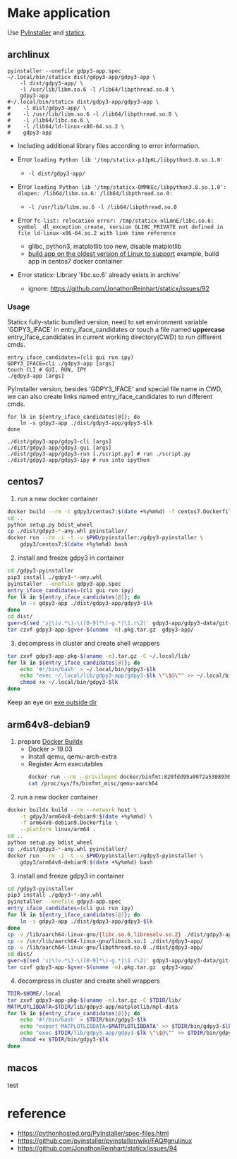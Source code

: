 Make application
================

Use [PyInstaller](https://github.com/pyinstaller/pyinstaller) and [staticx](https://github.com/JonathonReinhart/staticx).


archlinux
---------

```shell
pyinstaller --onefile gdpy3-app.spec
~/.local/bin/staticx dist/gdpy3-app/gdpy3-app \
    -l dist/gdpy3-app/ \
    -l /usr/lib/libm.so.6 -l /lib64/libpthread.so.0 \
    gdpy3-app
#~/.local/bin/staticx dist/gdpy3-app/gdpy3-app \
#    -l dist/gdpy3-app/ \
#    -l /usr/lib/libm.so.6 -l /lib64/libpthread.so.0 \
#    -l /lib64/libc.so.6 \
#    -l /lib64/ld-linux-x86-64.so.2 \
#    gdpy3-app
```

* Including additional library files according to error information.

* Error `loading Python lib '/tmp/staticx-pJJpKL/libpython3.8.so.1.0'`
    - `-l dist/gdpy3-app/`

* Error `loading Python lib '/tmp/staticx-DMMKEc/libpython3.8.so.1.0': dlopen: /lib64/libm.so.6: /lib64/libpthread.so.0:`
    - `-l /usr/lib/libm.so.6 -l /lib64/libpthread.so.0`

* Error `fc-list: relocation error: /tmp/staticx-nlLmnE/libc.so.6: symbol _dl_exception_create, version GLIBC_PRIVATE not defined in file ld-linux-x86-64.so.2 with link time reference`
    - glibc, python3, matplotlib too new, disable matplotlib
    - [build app on the oldest version of Linux to support](https://pythonhosted.org/PyInstaller/usage.html#making-linux-apps-forward-compatible)
      example, build app in centos7 docker container

* Error staticx: Library 'libc.so.6' already exists in archive`
    - ignore: https://github.com/JonathonReinhart/staticx/issues/92

### Usage

Staticx fully-static bundled version, need to set environment
variable 'GDPY3_IFACE' in entry_iface_candidates or touch a file
named **uppercase** entry_iface_candidates in current working
directory(CWD) to run different cmds.

```shell
entry_iface_candidates=(cli gui run ipy)
GDPY3_IFACE=cli ./gdpy3-app [args]
touch CLI # GUI, RUN, IPY
./gdpy3-app [args]
```

PyInstaller version, besides 'GDPY3_IFACE' and special file name in CWD,
we can also create links named entry_iface_candidates to run different cmds.

```shell
for lk in ${entry_iface_candidates[@]}; do
    ln -s gdpy3-app ./dist/gdpy3-app/gdpy3-$lk
done

./dist/gdpy3-app/gdpy3-cli [args]
./dist/gdpy3-app/gdpy3-gui [args]
./dist/gdpy3-app/gdpy3-run [./script.py] # run ./script.py
./dist/gdpy3-app/gdpy3-ipy # run into ipython
```


centos7
-------

1. run a new docker container

```bash
docker build --rm -t gdpy3/centos7:$(date +%y%m%d) -f centos7.Dockerfile .
cd ..
python setup.py bdist_wheel
cp ./dist/gdpy3-*-any.whl pyinstaller/
docker run --rm -i -t -v $PWD/pyinstaller:/gdpy3-pyinstaller \
    gdpy3/centos7:$(date +%y%m%d) bash
```

2. install and freeze gdpy3 in container

```bash
cd /gdpy3-pyinstaller
pip3 install ./gdpy3-*-any.whl
pyinstaller --onefile gdpy3-app.spec
entry_iface_candidates=(cli gui run ipy)
for lk in ${entry_iface_candidates[@]}; do
    ln -s gdpy3-app ./dist/gdpy3-app/gdpy3-$lk
done
cd dist/
gver=$(sed 's|\(v.*\)-\([0-9]*\)-g.*|\1.r\2|' gdpy3-app/gdpy3-data/git-version)
tar czvf gdpy3-app-$gver-$(uname -m).pkg.tar.gz  gdpy3-app/
```

3. decompress in cluster and create shell wrappers

```bash
tar zxvf gdpy3-app-pkg-$(uname -m).tar.gz -C ~/.local/lib/
for lk in ${entry_iface_candidates[@]}; do
    echo '#!/bin/bash' > ~/.local/bin/gdpy3-$lk
    echo "exec ~/.local/lib/gdpy3-app/gdpy3-$lk \"\$@\"" >> ~/.local/bin/gdpy3-$lk
    chmod +x ~/.local/bin/gdpy3-$lk
done
```

Keep an eye on [exe outside dir](https://github.com/pyinstaller/pyinstaller/issues/1048)


arm64v8-debian9
---------------

1. prepare [Docker Buildx](https://docs.docker.com/buildx/working-with-buildx/)
   * Docker > 19.03
   * Install qemu, qemu-arch-extra
   * Register Arm executables
     ```bash
     docker run --rm --privileged docker/binfmt:820fdd95a9972a5308930a2bdfb8573dd4447ad3
     cat /proc/sys/fs/binfmt_misc/qemu-aarch64
     ```
2. run a new docker container

```bash
docker buildx build --rm --network host \
    -t gdpy3/arm64v8-debian9:$(date +%y%m%d) \
    -f arm64v8-debian9.Dockerfile \
    --platform linux/arm64 .
cd ..
python setup.py bdist_wheel
cp ./dist/gdpy3-*-any.whl pyinstaller/
docker run --rm -i -t -v $PWD/pyinstaller:/gdpy3-pyinstaller \
    gdpy3/arm64v8-debian9:$(date +%y%m%d) bash
```

3. install and freeze gdpy3 in container

```bash
cd /gdpy3-pyinstaller
pip3 install ./gdpy3-*-any.whl
pyinstaller --onefile gdpy3-app.spec
entry_iface_candidates=(cli gui run ipy)
for lk in ${entry_iface_candidates[@]}; do
    ln -s gdpy3-app ./dist/gdpy3-app/gdpy3-$lk
done
cp -v /lib/aarch64-linux-gnu/{libc.so.6,libresolv.so.2} ./dist/gdpy3-app/
cp -v /usr/lib/aarch64-linux-gnu/libxcb.so.1 ./dist/gdpy3-app/
cp -v /lib/aarch64-linux-gnu/libpthread.so.0 ./dist/gdpy3-app/
cd dist/
gver=$(sed 's|\(v.*\)-\([0-9]*\)-g.*|\1.r\2|' gdpy3-app/gdpy3-data/git-version)
tar czvf gdpy3-app-$gver-$(uname -m).pkg.tar.gz  gdpy3-app/
```

4. decompress in cluster and create shell wrappers

```bash
TDIR=$HOME/.local
tar zxvf gdpy3-app-pkg-$(uname -m).tar.gz -C $TDIR/lib/
MATPLOTLIBDATA=$TDIR/lib/gdpy3-app/matplotlib/mpl-data
for lk in ${entry_iface_candidates[@]}; do
    echo '#!/bin/bash' > $TDIR/bin/gdpy3-$lk
    echo "export MATPLOTLIBDATA=$MATPLOTLIBDATA" >> $TDIR/bin/gdpy3-$lk
    echo "exec $TDIR/lib/gdpy3-app/gdpy3-$lk \"\$@\"" >> $TDIR/bin/gdpy3-$lk
    chmod +x $TDIR/bin/gdpy3-$lk
done
```


macos
-----

test


reference
=========

* https://pythonhosted.org/PyInstaller/spec-files.html
* https://github.com/pyinstaller/pyinstaller/wiki/FAQ#gnulinux
* https://github.com/JonathonReinhart/staticx/issues/94
